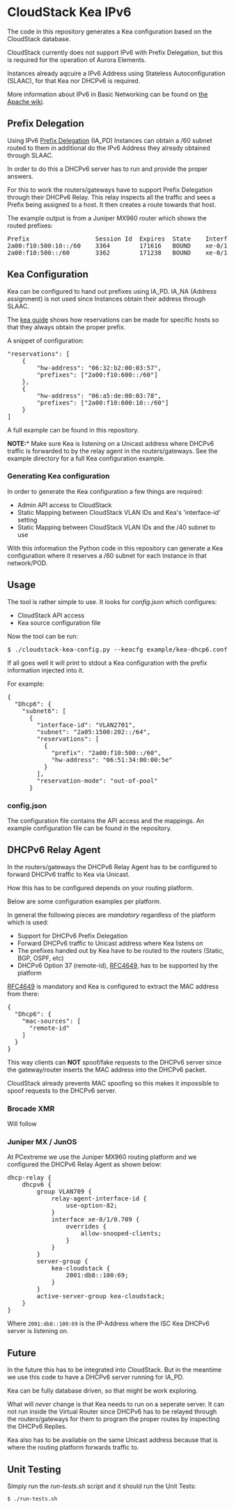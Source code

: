 # CloudStack Kea IPv6
The code in this repository generates a Kea configuration based on the CloudStack database.

CloudStack currently does not support IPv6 with Prefix Delegation, but this is required for the operation
of Aurora Elements.

Instances already aqcuire a IPv6 Address using Stateless Autoconfiguration (SLAAC), for that Kea nor DHCPv6 is required.

More information about IPv6 in Basic Networking can be found on [the Apache wiki](https://cwiki.apache.org/confluence/display/CLOUDSTACK/IPv6+in+Basic+Networking).

## Prefix Delegation
Using IPv6 [Prefix Delegation](https://en.wikipedia.org/wiki/Prefix_delegation) (IA_PD) Instances can obtain a /60 subnet routed to them in additional do the IPv6 Address they
already obtained through SLAAC.

In order to do this a DHCPv6 server has to run and provide the proper answers.

For this to work the routers/gateways have to support Prefix Delegation through their DHCPv6 Relay. This relay inspects all the traffic
and sees a Prefix being assigned to a host. It then creates a route towards that host.

The example output is from a Juniper MX960 router which shows the routed prefixes:

<pre>
Prefix                  Session Id  Expires  State    Interface    Client DUID
2a00:f10:500:10::/60    3364        171616   BOUND    xe-0/1/0.709 LL_TIME0x1-0x1e91870e-06:a5:de:00:04:47
2a00:f10:500::/60       3362        171238   BOUND    xe-0/1/0.709 LL_TIME0x1-0x1eaa37f5-06:32:b2:00:04:79
</pre>


## Kea Configuration
Kea can be configured to hand out prefixes using IA_PD. IA_NA (Address assignment) is not used since Instances obtain their address through SLAAC.

The [kea guide](http://kea.isc.org/docs/kea-guide.html) shows how reservations can be made for specific hosts so that they always obtain the proper prefix.

A snippet of configuration:

<pre>"reservations": [
    {
        "hw-address": "06:32:b2:00:03:57",
        "prefixes": ["2a00:f10:600::/60"]
    },
    {
        "hw-address": "06:a5:de:00:03:78",
        "prefixes": ["2a00:f10:600:10::/60"]
    }
]</pre>

A full example can be found in this repository.

**NOTE:*** Make sure Kea is listening on a Unicast address where DHCPv6 traffic is forwarded to by the relay agent in the routers/gateways. See the example directory for a full Kea configuration example.

### Generating Kea configuration
In order to generate the Kea configuration a few things are required:
- Admin API access to CloudStack
- Static Mapping between CloudStack VLAN IDs and Kea's 'interface-id' setting
- Static Mapping between CloudStack VLAN IDs and the /40 subnet to use

With this information the Python code in this repository can generate a Kea configuration where it reserves a /60 subnet for each Instance
in that network/POD.

## Usage
The tool is rather simple to use. It looks for *config.json* which configures:
- CloudStack API access
- Kea source configuration file

Now the tool can be run:

<pre>$ ./cloudstack-kea-config.py --keacfg example/kea-dhcp6.conf --config config.json</pre>

If all goes well it will print to stdout a Kea configuration with the prefix information injected into it.

For example:

<pre>{
  "Dhcp6": {
    "subnet6": [
      {
        "interface-id": "VLAN2701",
        "subnet": "2a05:1500:202::/64",
        "reservations": [
          {
            "prefix": "2a00:f10:500::/60",
            "hw-address": "06:51:34:00:00:5e"
          }
        ],
        "reservation-mode": "out-of-pool"
      }</pre>

### config.json
The configuration file contains the API access and the mappings. An example configuration file can be found in the repository.

## DHCPv6 Relay Agent
In the routers/gateways the DHCPv6 Relay Agent has to be configured to forward DHCPv6 traffic to Kea via Unicast.

How this has to be configured depends on your routing platform.

Below are some configuration examples per platform.

In general the following pieces are *mandatory* regardless of the platform which is used:

- Support for DHCPv6 Prefix Delegation
- Forward DHCPv6 traffic to Unicast address where Kea listens on
- The prefixes handed out by Kea have to be routed to the routers (Static, BGP, OSPF, etc)
- DHCPv6 Option 37 (remote-id), [RFC4649](https://tools.ietf.org/html/rfc4649), has to be supported by the platform

[RFC4649](https://tools.ietf.org/html/rfc4649) is mandatory and Kea is configured to extract the MAC address from there:

<pre>{
  "Dhcp6": {
    "mac-sources": [
      "remote-id"
    ]
  }
}</pre>

This way clients can **NOT** spoof/fake requests to the DHCPv6 server since the gateway/router inserts the MAC address into the DHCPv6 packet.

CloudStack already prevents MAC spoofing so this makes it impossible to spoof requests to the DHCPv6 server.

### Brocade XMR
Will follow

### Juniper MX / JunOS
At PCextreme we use the Juniper MX960 routing platform and we configured the DHCPv6 Relay Agent as shown below:

<pre>dhcp-relay {
    dhcpv6 {
        group VLAN709 {
            relay-agent-interface-id {
                use-option-82;
            }
            interface xe-0/1/0.709 {
                overrides {
                    allow-snooped-clients;
                }
            }
        }
        server-group {
            kea-cloudstack {
                2001:db8::100:69;
            }
        }
        active-server-group kea-cloudstack;
    }
}</pre>

Where `2001:db8::100:69` is the IP-Address where the ISC Kea DHCPv6 server is listening on.

## Future
In the future this has to be integrated into CloudStack. But in the meantime we use this code to have a DHCPv6 server running for IA_PD.

Kea can be fully database driven, so that might be work exploring.

What will *never* change is that Kea needs to run on a seperate server. It can not run inside the Virtual Router since DHCPv6 has to be relayed through
the routers/gateways for them to program the proper routes by inspecting the DHCPv6 Replies.

Kea also has to be available on the same Unicast address because that is where the routing platform forwards traffic to.

## Unit Testing
Simply run the *run-tests.sh* script and it should run the Unit Tests:

```$ ./run-tests.sh```
